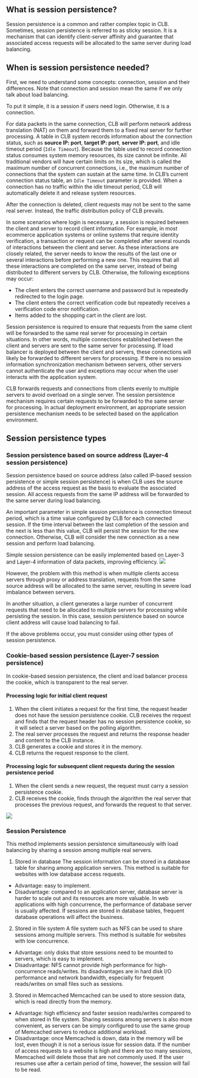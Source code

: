 ## What is session persistence?
Session persistence is a common and rather complex topic in CLB. Sometimes, session persistence is referred to as sticky session. It is a mechanism that can identify client-server affinity and guarantee that associated access requests will be allocated to the same server during load balancing.


## When is session persistence needed?
First, we need to understand some concepts: connection, session and their differences. Note that connection and session mean the same if we only talk about load balancing.

To put it simple, it is a session if users need login. Otherwise, it is a connection.

For data packets in the same connection, CLB will perform network address translation (NAT) on them and forward them to a fixed real server for further processing. A table in CLB system records information about the connection status, such as **source IP: port**, **target IP: port**, **server IP: port**, and idle timeout period (`Idle Timeout`). Because the table used to record connection status consumes system memory resources, its size cannot be infinite. All traditional vendors will have certain limits on its size, which is called the maximum number of concurrent connections, i.e., the maximum number of connections that the system can sustain at the same time. In CLB’s current connection status table, an `Idle Timeout` parameter is provided. When a connection has no traffic within the idle timeout period, CLB will automatically delete it and release system resources.

After the connection is deleted, client requests may not be sent to the same real server. Instead, the traffic distribution policy of CLB prevails.

In some scenarios where login is necessary, a session is required between the client and server to record client information.
For example, in most ecommerce application systems or online systems that require identity verification, a transaction or request can be completed after several rounds of interactions between the client and server. As these interactions are closely related, the server needs to know the results of the last one or several interactions before performing a new one. This requires that all these interactions are completed on the same server, instead of being distributed to different servers by CLB. Otherwise, the following exceptions may occur:
- The client enters the correct username and password but is repeatedly redirected to the login page.
- The client enters the correct verification code but repeatedly receives a verification code error notification.
- Items added to the shopping cart in the client are lost.

Session persistence is required to ensure that requests from the same client will be forwarded to the same real server for processing in certain situations. In other words, multiple connections established between the client and servers are sent to the same server for processing. If load balancer is deployed between the client and servers, these connections will likely be forwarded to different servers for processing. If there is no session information synchronization mechanism between servers, other servers cannot authenticate the user and exceptions may occur when the user interacts with the application system.

CLB forwards requests and connections from clients evenly to multiple servers to avoid overload on a single server. The session persistence mechanism requires certain requests to be forwarded to the same server for processing. In actual deployment environment, an appropriate session persistence mechanism needs to be selected based on the application environment.

## Session persistence types
### Session persistence based on source address (Layer-4 session persistence)
Session persistence based on source address (also called IP-based session persistence or simple session persistence) is when CLB uses the source address of the access request as the basis to evaluate the associated session. All access requests from the same IP address will be forwarded to the same server during load balancing.

An important parameter in simple session persistence is connection timeout period, which is a time value configured by CLB for each connected session. If the time interval between the last completion of the session and the next is less than this value, CLB will persist the session for the new connection. Otherwise, CLB will consider the new connection as a new session and perform load balancing.

Simple session persistence can be easily implemented based on Layer-3 and Layer-4 information of data packets, improving efficiency.
![](http://mc.qcloudimg.com/static/img/946088003aa5a23d21b12de69cc23ad3/image.png)

However, the problem with this method is when multiple clients access servers through proxy or address translation, requests from the same source address will be allocated to the same server, resulting in severe load imbalance between servers.

In another situation, a client generates a large number of concurrent requests that need to be allocated to multiple servers for processing while persisting the session. In this case, session persistence based on source client address will cause load balancing to fail.

If the above problems occur, you must consider using other types of session persistence.

### Cookie-based session persistence (Layer-7 session persistence)
In cookie-based session persistence, the client and load balancer process the cookie, which is transparent to the real server.
#### Processing logic for initial client request
1. When the client initiates a request for the first time, the request header does not have the session persistence cookie. CLB receives the request and finds that the request header has no session persistence cookie, so it will select a server based on the polling algorithm.
2. The real server processes the request and returns the response header and content to the CLB instance.
3. CLB generates a cookie and stores it in the memory.
4. CLB returns the request response to the client.

#### Processing logic for subsequent client requests during the session persistence period
1. When the client sends a new request, the request must carry a session persistence cookie.
2. CLB receives the cookie, finds through the algorithm the real server that processes the previous request, and forwards the request to that server.

![](https://main.qcloudimg.com/raw/dbf107c8a09531bd8bd1fa598dcfb9fb.png)

### Session Persistence
This method implements session persistence simultaneously with load balancing by sharing a session among multiple real servers.
1. Stored in database
The session information can be stored in a database table for sharing among application servers. This method is suitable for websites with low database access requests.
 - Advantage: easy to implement.
 - Disadvantage: compared to an application server, database server is harder to scale out and its resources are more valuable. In web applications with high concurrence, the performance of database server is usually affected. If sessions are stored in database tables, frequent database operations will affect the business.
2. Stored in file system
A file system such as NFS can be used to share sessions among multiple servers. This method is suitable for websites with low concurrence.
 - Advantage: only disks that store sessions need to be mounted to servers, which is easy to implement.
 - Disadvantage: NFS cannot provide high performance for high-concurrence reads/writes. Its disadvantages are in hard disk I/O performance and network bandwidth, especially for frequent reads/writes on small files such as sessions.
3. Stored in Memcached
Memcached can be used to store session data, which is read directly from the memory.
 - Advantage: high efficiency and faster session reads/writes compared to when stored in file system. Sharing sessions among servers is also more convenient, as servers can be simply configured to use the same group of Memcached servers to reduce additional workload.
 - Disadvantage: once Memcached is down, data in the memory will be lost, even though it is not a serious issue for session data. If the number of access requests to a website is high and there are too many sessions, Memcached will delete those that are not commonly used. If the user resumes use after a certain period of time, however, the session will fail to be read.

